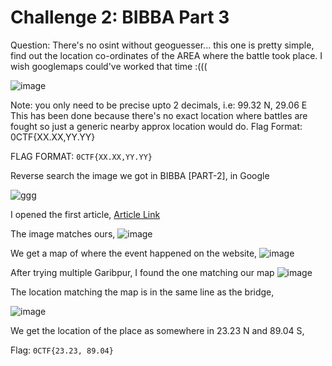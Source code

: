 # Challenge 2: BIBBA Part 3 

Question: There's no osint without geoguesser... this one is pretty simple, find out the location co-ordinates of the AREA where the battle took place. I wish googlemaps could've worked that time :(((

![image](https://github.com/PSrujanReddy/OnlineCTF-Writeups/assets/118731259/be92cd23-883e-499a-8064-57a9ef5f5575)

Note: you only need to be precise upto 2 decimals, i.e: 99.32 N, 29.06 E This has been done because there's no exact location where battles are fought so just a generic nearby approx location would do. Flag Format: 0CTF{XX.XX,YY.YY}

FLAG FORMAT: ```0CTF{XX.XX,YY.YY}```

Reverse search the image we got in BIBBA [PART-2], in Google 

![ggg](https://github.com/PSrujanReddy/OnlineCTF-Writeups/assets/118731259/b56fced0-e4dd-4a10-8de1-b23cd908306d)

I opened the first article,
[Article Link](https://www.bssnews.net/news/99954)

The image matches ours,
![image](https://github.com/PSrujanReddy/OnlineCTF-Writeups/assets/118731259/46a9f61f-c326-446a-a5b2-5a30ef8225ce)

We get a map of where the event happened on the website,
![image](https://github.com/PSrujanReddy/OnlineCTF-Writeups/assets/118731259/9f2c8399-18a1-4218-93d1-05101a4afbb2)

After trying multiple Garibpur, I found the one matching our map 
![image](https://github.com/PSrujanReddy/OnlineCTF-Writeups/assets/118731259/a28ac868-e75f-41d6-90cc-ddb07e915e6d)


The location matching the map is in the same line as the bridge, 

![image](https://github.com/PSrujanReddy/OnlineCTF-Writeups/assets/118731259/16e23edf-460b-4994-9765-e27eadc3ac42)

We get the location of the place as somewhere in 23.23 N and 89.04 S,

Flag: ```0CTF{23.23, 89.04}```
